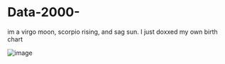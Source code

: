 # Data-2000-
im a virgo moon, scorpio rising, and sag sun. I just doxxed my own birth chart 

![image](https://github.com/trodman201/Data-2000-/assets/81587547/28fe12f9-47f6-4397-a114-bab2bf2bb891)

